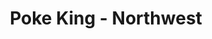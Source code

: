 ---
layout: place
title: "Poke King - Northwest"
permalink: /nevada/reno/poke-king-northwest.html
stateAbbr: NV
stateName: Nevada
cityName: Reno
place_id: ChIJtY91ypVGmYARRtxfd9fiosE
photos:
  - name: >-
      places/ChIJtY91ypVGmYARRtxfd9fiosE/photos/AeeoHcLN788LzVGCpX_H_H2WlxNTBedTKCFRvqR8tQit3P9IDRQu_12xCV3mTxOQdd_GBCvtJDfeSZ4gP8CpKZZmX3QFbl0yE6244xGBs1_Fo676BxC9QhUhtUA6gRrqGtLPsW229Pv1cf5k8a6XtkEPlmCB0trHv6d_vlcHS5Y2scJR1z8NE7kmxzlSTUa19oT2KXZRtTJJOizftabtRqFJhtSkXoqUZXxiz8fUC1mwYn6tCKeR_gUnyeGVW4aC15L72sd4mNhozg8Aty8fBkTzanLacHyTuwzQdxiTQ8WWAVSiZIORM4zMDH9VVzhvYjG-q59qKgO0XY73B7jcPAADLZzmMFbHjCN0hUhTgd-wikFnM5MmAIHUs9Ch3dU4-0jHUl-FMTkEayWKcl1mNsf5X-72-0kZwrkooRuXGuBPobM
    widthPx: 3024
    heightPx: 4032
    authorAttributions:
      - displayName: Jason hikes and stuff
        uri: https://maps.google.com/maps/contrib/103941017776390015237
        photoUri: >-
          https://lh3.googleusercontent.com/a-/ALV-UjWVSSrU2EKvmpO6yCU_RbVWYxok8kJPDkRUe9nbaCaDQRy7mIDd=s100-p-k-no-mo
    flagContentUri: >-
      https://www.google.com/local/imagery/report/?cb_client=maps_api_places.places_api&image_key=!1e10!2sCIHM0ogKEICAgICqkLexQw&hl=en-US
    googleMapsUri: >-
      https://www.google.com/maps/place//data=!3m4!1e2!3m2!1sCIHM0ogKEICAgICqkLexQw!2e10!4m2!3m1!1s0x80994695ca758fb5:0xc1a2e2d7775fdc46
  - name: >-
      places/ChIJtY91ypVGmYARRtxfd9fiosE/photos/AeeoHcIyrqSXGv57JhSLoc9zJM-Y24cypdLy7wZj8w5m-45wyeSEce1Zuj0UvFzi_8MHG3qxQo6z6VSQOfXJl__7jS2gVautF5CB8iNbuKn2yxR0nkJ6jzktbTzmzw1OrPTclyKZN-xl0Qx6TI3VhD4iSH94AjUTQiv0MfMF46QcRc0iDP0cFfeG6sm9OgBW1hqMcs1sHshfRWRwZRHwplLaFTyMFBnPbzrpwlTDS3sYVG0CcL2b7VpKlYsX9JGxvii7W00SI6t1hCxGS6kry7KqV--Q5oiCMiOlntp-dAkTT0ku2A
    widthPx: 3024
    heightPx: 4032
    authorAttributions:
      - displayName: Poke King - Northwest
        uri: https://maps.google.com/maps/contrib/107017145632597611180
        photoUri: >-
          https://lh3.googleusercontent.com/a-/ALV-UjV80NjxYNl3EkUbG329kZnVdNVrpfvwUVtW0rSOa2SdgtrH0Mo=s100-p-k-no-mo
    flagContentUri: >-
      https://www.google.com/local/imagery/report/?cb_client=maps_api_places.places_api&image_key=!1e10!2sAF1QipNoOe4Z65SsAO8uXLlt48gHKFnAxjMobsx9RZSe&hl=en-US
    googleMapsUri: >-
      https://www.google.com/maps/place//data=!3m4!1e2!3m2!1sAF1QipNoOe4Z65SsAO8uXLlt48gHKFnAxjMobsx9RZSe!2e10!4m2!3m1!1s0x80994695ca758fb5:0xc1a2e2d7775fdc46
  - name: >-
      places/ChIJtY91ypVGmYARRtxfd9fiosE/photos/AeeoHcINRgr64Ri4DPM8jz2GEQL7Y5mJZY0udv6jj4sK46pCjFPfXcM7G0z7KBS4FxSNle6rdCoBdY-X0NxK1K7hUu4rt1ba9FudGu0xUTGj3zLRaqmWZoJzNqV9zMYXFJdMy5ESr-o3Wk4bR3203VVqG5iEPUwUnaLYqanld9de3SbvTasiWKM1CFL3v3Qa1vyBMYYY-TT3vTD3c09iOVOzCXq7vPv78iz4Gjq0zxwi6NTUnUUY9h2eargKPTxZmNWTzfkShEArc7kcM028w-If9sdv7JjxfdOyDrOJh_aIZw4
    widthPx: 3024
    heightPx: 3046
    authorAttributions:
      - displayName: Poke King - Northwest
        uri: https://maps.google.com/maps/contrib/105305429818950152411
        photoUri: >-
          https://lh3.googleusercontent.com/a/ACg8ocL58pFXmklSnIsDj8616KkC2_xbx__hWEj73BoyAQTfzlHS=s100-p-k-no-mo
    flagContentUri: >-
      https://www.google.com/local/imagery/report/?cb_client=maps_api_places.places_api&image_key=!1e10!2sAF1QipP5rUEvs4kI-Ve44kvgqE2PwvZ-aQfrXIDS2g4&hl=en-US
    googleMapsUri: >-
      https://www.google.com/maps/place//data=!3m4!1e2!3m2!1sAF1QipP5rUEvs4kI-Ve44kvgqE2PwvZ-aQfrXIDS2g4!2e10!4m2!3m1!1s0x80994695ca758fb5:0xc1a2e2d7775fdc46
  - name: >-
      places/ChIJtY91ypVGmYARRtxfd9fiosE/photos/AeeoHcLZFv4HIBKyEX6njkc8-i5aI7obfAKwRWys8aH3W98I6ArHDXqOvgcZ2AJhZB0jZGYEXXmmdxprtS9f8wLpXCF5om4I1jEkHwbbXZsE2NzMwGOUg2qj6ixP4Fwcp6M-6Nly--y2rQUflBEsY3ig4LjbGahHuv0hE32O2c6eM9j4h_zskcyKTllxApmQmnztvnsNC5-xUIcn60Cvfc4NgmKUf3k7oMPRSOhFojf0qWNtYccPYIYOisehwxUj4_s3P4Hj6zzU3zjDgC4gbocmtEsgDH9ZH7ZCA8YbdwOrJIVMpzMXp4-UTWjv7Zr6GX8Q6BWH34GYwgT4FIdR4Wl93uHii87QigREoQCySw0CwIlYVlDy8keaIo5iVUzAG9tBkUw7YK-yB6blPmiqyLjByMn5MzpnCt2_IqR3bvT8VjBE-nk
    widthPx: 1868
    heightPx: 4000
    authorAttributions:
      - displayName: Marshall Lee
        uri: https://maps.google.com/maps/contrib/102545776751657232536
        photoUri: >-
          https://lh3.googleusercontent.com/a-/ALV-UjXCnTpaBCDYN2OUbcdOV8dGutpfSmptJn3K_sDHj0B97lJepnEe=s100-p-k-no-mo
    flagContentUri: >-
      https://www.google.com/local/imagery/report/?cb_client=maps_api_places.places_api&image_key=!1e10!2sCIHM0ogKEICAgIC9l4mHuwE&hl=en-US
    googleMapsUri: >-
      https://www.google.com/maps/place//data=!3m4!1e2!3m2!1sCIHM0ogKEICAgIC9l4mHuwE!2e10!4m2!3m1!1s0x80994695ca758fb5:0xc1a2e2d7775fdc46
  - name: >-
      places/ChIJtY91ypVGmYARRtxfd9fiosE/photos/AeeoHcKfTYXhLfXfdg-F7E5yeFE5f3kYw_HZOi-oqIAF79HscAQNewPZLVfD9KCXPblcu4Bwk3OpGrC8NiitabWHmVWkz1hwWLNh1LC7445hGQT1Nz2figwpI74I4fmtGOv802wpAbyIJinLIo13gE6uJdrDXAuHMacNOgVNBd5oQjw-j7aMAYQAm9sAH_LJzl1HZebHATL06l6Yzszfj-_1rVMQ7AMNMtQlx-t2gcFe55RkWjXBWHU6hv-rBs0tLXrH3okwZz2vVO8IsnASwyT9ygQ2LPGrfpf4RSmDFeAT7e8eahUyDpTeq3WcoK9q4oLVfal3t_uuditLpBwnKJ0fkyNT0f23nM60LptFMpmzuiTEluGmnqo5ALRvhfGt7UJ6WKLM4S8WgH4HJDysd23ckmG7nXQSvCsag0mF1VFwYiSsdQ
    widthPx: 4032
    heightPx: 3024
    authorAttributions:
      - displayName: Colin A Watley
        uri: https://maps.google.com/maps/contrib/105638290059936513938
        photoUri: >-
          https://lh3.googleusercontent.com/a-/ALV-UjXZXChEoeAgWxcBaSYNmqjtx_YFcAKviA-RzTu_aHLrSOaQ5MYqZg=s100-p-k-no-mo
    flagContentUri: >-
      https://www.google.com/local/imagery/report/?cb_client=maps_api_places.places_api&image_key=!1e10!2sCIHM0ogKEICAgID48PrdXw&hl=en-US
    googleMapsUri: >-
      https://www.google.com/maps/place//data=!3m4!1e2!3m2!1sCIHM0ogKEICAgID48PrdXw!2e10!4m2!3m1!1s0x80994695ca758fb5:0xc1a2e2d7775fdc46
  - name: >-
      places/ChIJtY91ypVGmYARRtxfd9fiosE/photos/AeeoHcLTXNFbOFTiJIi4fcpLhEvO_NWRh2dj6FSIgTNseIRRq4PtZw3NVm9QKP1rciga4MhXecTniaT1O3rE9GsxnCm4sJpbao5Ewk9uZXjxcy5NnMgTsbjmv6rDMWrBXrp4aHoW_ZOQuz_XLNsRIxHiK4D9yKK4lsGrdVkSEZsudiaxq_eP5bJ77D66D8ETLIAE7EZAn42D1qhrKo0mbY00ydN3CSXquBNAtIWDCMHreAHUyYryRTwtwGynuzZxXRpSsrQkgi8Kzk5qkpGulqErmUvMJcNsHXu7mFAUGRHzHYQYoTjrwXsEEWjlX5diH6h3dfTRvWs0sH5tVY_ZdM4lRbyM5tnOPJnCMWrcFUpK3VsnQhkCXaEifqRl0ch0g4hOLXf0FBtCWb2IFuVH8imviLfK0Ap0yzbxAiXyjhwzqza8ZQ
    widthPx: 3072
    heightPx: 4080
    authorAttributions:
      - displayName: Sibin Stephen
        uri: https://maps.google.com/maps/contrib/111130025683193236301
        photoUri: >-
          https://lh3.googleusercontent.com/a-/ALV-UjUuN6dqjvb6uiWgrD_Um7Pzs_x1o2PKU7Iz_Sr00ITBip-hJ6OfOg=s100-p-k-no-mo
    flagContentUri: >-
      https://www.google.com/local/imagery/report/?cb_client=maps_api_places.places_api&image_key=!1e10!2sCIHM0ogKEICAgIDRuJyYAQ&hl=en-US
    googleMapsUri: >-
      https://www.google.com/maps/place//data=!3m4!1e2!3m2!1sCIHM0ogKEICAgIDRuJyYAQ!2e10!4m2!3m1!1s0x80994695ca758fb5:0xc1a2e2d7775fdc46
  - name: >-
      places/ChIJtY91ypVGmYARRtxfd9fiosE/photos/AeeoHcJ4UHczG9mWHktwAt1sU_-qxWBwdoBlR8ZQfel_ykV7Fy_1LOAyMAQd5e7QK3XCh-UNlOnnQgyMVwXHZUCzKgrECLxo-Q5BksAv7gedTLJrulTMHWYV3KI22K5WkRgdr38k6oh13rND4ehN7hsDtn0bxdSyQ5-bITvrhY6pG9_4W-mHgGG4oHOpYBQ9ncMYPt2FQ2zhkiXVVwQN7bFRnFFx4bqKe6SvLCk83GbvENw76xU1nV2wa4Otkh__JBf6vqiyH2ilHLht_9PiWsavd3IEJvlugvKoNRGOR7hbbYS27xPLYUJlwlZ61AjcRytKmf9__EVNU0Re29pJYQiKBEzlNcq4jxtRFM0RxjlTn-CdtS7UOU9xFShODgzbsquT8afdHxUdUicFa_zMMPTzoEhP2FT065KyKJRMzJAIE9guzQ
    widthPx: 4800
    heightPx: 3614
    authorAttributions:
      - displayName: Rich Jolly
        uri: https://maps.google.com/maps/contrib/111173714984042553393
        photoUri: >-
          https://lh3.googleusercontent.com/a-/ALV-UjWFqzx0AapOVcDCxwT13ZUZLNEDChKyzO6h3NdPDjUjs2N4wktlZQ=s100-p-k-no-mo
    flagContentUri: >-
      https://www.google.com/local/imagery/report/?cb_client=maps_api_places.places_api&image_key=!1e10!2sCIHM0ogKEICAgICPqt68Sw&hl=en-US
    googleMapsUri: >-
      https://www.google.com/maps/place//data=!3m4!1e2!3m2!1sCIHM0ogKEICAgICPqt68Sw!2e10!4m2!3m1!1s0x80994695ca758fb5:0xc1a2e2d7775fdc46
  - name: >-
      places/ChIJtY91ypVGmYARRtxfd9fiosE/photos/AeeoHcIkztyZf2oyeJ4aLkFEgr2II10ZvG6bqQ6LRzSw8c142-vYUq1nU3BrHxxAKa1bTa_xEvFRD-Hw8YylX5N1qMtcvKDN1EVZi5WnXd5LLgLXF7fYQAveuR4IqKR6rOrmn2RvB9TtUIc4h2kyGVq8qije8OXRnJgFxY8tjRySUL8L8sWwMEv2iJIa8UyMY0mvNBeN6FqFtNd0YttjQ7frFhJ39Sfi13nV2AKXvlJZO0WR2S53hkGEvyHyGuejIJu1Dl55xROR767ig9kdfGVeszldwzSEand2EoUcPkb_0arqtw3mSH2x4j0CPbTkzE0hi_xvxjqfCUnye8TGr0UeYKSZHnKi1gX56crF3e5_UX1dI-gBXnXj4vdhuRa1kOvn2Jh-41zMGB7B6thWm-Hs5HGUJzuOM7PEMIBGy-eYcA
    widthPx: 2700
    heightPx: 4800
    authorAttributions:
      - displayName: D. Lish
        uri: https://maps.google.com/maps/contrib/106718350243282553049
        photoUri: >-
          https://lh3.googleusercontent.com/a-/ALV-UjVJHpVYSIla3GScoCLB2Qp29BSY-LULQHbzy0_SND6l6n9h_wt0=s100-p-k-no-mo
    flagContentUri: >-
      https://www.google.com/local/imagery/report/?cb_client=maps_api_places.places_api&image_key=!1e10!2sCIHM0ogKEICAgID4kozZZw&hl=en-US
    googleMapsUri: >-
      https://www.google.com/maps/place//data=!3m4!1e2!3m2!1sCIHM0ogKEICAgID4kozZZw!2e10!4m2!3m1!1s0x80994695ca758fb5:0xc1a2e2d7775fdc46
  - name: >-
      places/ChIJtY91ypVGmYARRtxfd9fiosE/photos/AeeoHcLhTzoepFLd0_W2_UXtdV1nN3UbnLnOqnau52UwQEbQbynfkGtizPiDO4ax25lcVy2qzAa3wsAcMxk-u0CFCNt1UgOMmpBVyfmhAzB1Pgftod9JaENzx8VtK0VlcmV1xCMSkjD-D0ozDNdx_igFcCmDAW1CMSLc1r2HXHMtSRmY2ATAf1mcTJwe9_Akoe6RKYP66GG3BPXORmCvd_lMBiFc77S_Zl3hDpSGe8OJ_yja3OOS7omPlWyAchQNdGOgQzYaV1ih3ZVSiMAXye4lFmZ7lFCqltWb6xGSHvCCCBk
    widthPx: 3024
    heightPx: 4032
    authorAttributions:
      - displayName: Poke King - Northwest
        uri: https://maps.google.com/maps/contrib/105305429818950152411
        photoUri: >-
          https://lh3.googleusercontent.com/a/ACg8ocL58pFXmklSnIsDj8616KkC2_xbx__hWEj73BoyAQTfzlHS=s100-p-k-no-mo
    flagContentUri: >-
      https://www.google.com/local/imagery/report/?cb_client=maps_api_places.places_api&image_key=!1e10!2sAF1QipMBl_JB1cR_ZoE88IQ_KRkOFNaiQzrw3pp3WDk&hl=en-US
    googleMapsUri: >-
      https://www.google.com/maps/place//data=!3m4!1e2!3m2!1sAF1QipMBl_JB1cR_ZoE88IQ_KRkOFNaiQzrw3pp3WDk!2e10!4m2!3m1!1s0x80994695ca758fb5:0xc1a2e2d7775fdc46
  - name: >-
      places/ChIJtY91ypVGmYARRtxfd9fiosE/photos/AeeoHcIojfV_H_hNoyJ88ymfdkjjNjuHmlKKWL-OAL5ZSR9Thr6DpTcS5PYda2Syf4oF-Zya8oisLXA4fOeXzshcGAOD7sZUqBYLzb7MoD0s5KbLZk5t4afvH3th7YFmvEMSIvipWcyr1jQ6DPuEX3YL-hBStx7MBkY7JVrZ-j3S402MiXMTahJU6wd8VZHZaNCKcc-LzbxqKyKm8TaMe9ZL5WY2rI3zODwE4Y0OQcI4Kc3vzoGJV0wDwgpJfMXcsKijisfKEFbrR1wQ44LC2na5W9TQIw0X_4D1jHG7-RSQn1F3VAaK2-_azQUve5PtBnm-uyspBwhdnq4yACw9XO1fKa4NgtL4JqU-Ou8rNAYXYwtvaSvNm3CLAb0a1M6HszCawcqf971O-N-0a1Mm8KOnLcC4MAL8Rfc8Xwt8F6TS83cl43T3
    widthPx: 4032
    heightPx: 3024
    authorAttributions:
      - displayName: Tayler Benavides
        uri: https://maps.google.com/maps/contrib/112595098739583671983
        photoUri: >-
          https://lh3.googleusercontent.com/a-/ALV-UjVqiN1rk2qH0SqRU_cHTW-PcQYwd6Tu_HhOHbberKXei_B-RAeG0w=s100-p-k-no-mo
    flagContentUri: >-
      https://www.google.com/local/imagery/report/?cb_client=maps_api_places.places_api&image_key=!1e10!2sCIHM0ogKEICAgICUlpi9zwE&hl=en-US
    googleMapsUri: >-
      https://www.google.com/maps/place//data=!3m4!1e2!3m2!1sCIHM0ogKEICAgICUlpi9zwE!2e10!4m2!3m1!1s0x80994695ca758fb5:0xc1a2e2d7775fdc46
address: '10490 N McCarran Blvd #103, Reno, NV 89503, USA'
street: '10490 N McCarran Blvd #103'
city: Reno
state: NV
zip: '89503'
country: USA
neighborhood: West University
latitude: '39.533826'
longitude: '-119.862676'
accessibility_options:
  wheelchairAccessibleParking: true
  wheelchairAccessibleEntrance: true
  wheelchairAccessibleRestroom: true
  wheelchairAccessibleSeating: true
business_status: OPERATIONAL
name: Poke King - Northwest
google_maps_links:
  directionsUri: >-
    https://www.google.com/maps/dir//''/data=!4m7!4m6!1m1!4e2!1m2!1m1!1s0x80994695ca758fb5:0xc1a2e2d7775fdc46!3e0
  placeUri: https://maps.google.com/?cid=13952964010595834950
  writeAReviewUri: >-
    https://www.google.com/maps/place//data=!4m3!3m2!1s0x80994695ca758fb5:0xc1a2e2d7775fdc46!12e1
  reviewsUri: >-
    https://www.google.com/maps/place//data=!4m4!3m3!1s0x80994695ca758fb5:0xc1a2e2d7775fdc46!9m1!1b1
  photosUri: >-
    https://www.google.com/maps/place//data=!4m3!3m2!1s0x80994695ca758fb5:0xc1a2e2d7775fdc46!10e5
primary_type: American Restaurant
opening_hours:
  regular: null
  current: null
secondary_opening_hours:
  regular:
    weekdayDescriptions: null
    type: null
  current:
    weekdayDescriptions: null
    type: null
phone: null
price_level: null
price_range: null
rating: null
rating_count: 0
website: null
description: null
reviews: null
parking_options: null
payment_options: null
allow_dogs: null
curbside_pickup: null
delivery: null
dine_in: null
good_for_children: null
good_for_groups: null
good_for_sports: null
live_music: null
menu_for_children: null
outdoor_seating: null
reservable: null
restroom: null
serves_beer: null
serves_breakfast: null
serves_brunch: null
serves_cocktails: null
serves_coffee: null
serves_dinner: null
serves_dessert: null
serves_lunch: null
serves_vegetarian_food: null
serves_wine: null
takeout: null

---
